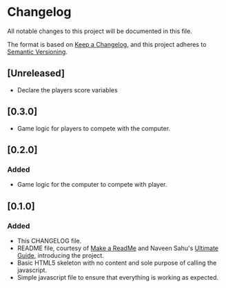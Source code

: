 # Changelog

All notable changes to this project will be documented in this file.

The format is based on [Keep a Changelog](https://keepachangelog.com/en/1.1.0/),
and this project adheres to [Semantic Versioning](https://semver.org/spec/v2.0.0.html).

## [Unreleased]

- Declare the players score variables

## [0.3.0]

- Game logic for players to compete with the computer.

## [0.2.0]

### Added

- Game logic for the computer to compete with player.

## [0.1.0]

### Added

- This CHANGELOG file.
- README file, courtesy of [Make a ReadMe](https://www.makeareadme.com/) and
Naveen Sahu's
[Ultimate Guide](https://tiloid.com/p/readme-md-the-ultimate-guide),
introducing the project.
- Basic HTML5 skeleton with no content and sole purpose of calling the
javascript.
- Simple javascript file to ensure that everything is working as expected.
